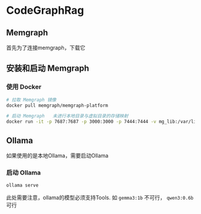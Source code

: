 # CodeGraphRag

## Memgraph

首先为了连接memgraph，下载它

## 安装和启动 Memgraph

### 使用 Docker

```bash
# 拉取 Memgraph 镜像
docker pull memgraph/memgraph-platform

# 启动 Memgraph   未进行本地目录与虚拟目录的存储映射
docker run -it -p 7687:7687 -p 3000:3000 -p 7444:7444 -v mg_lib:/var/lib/memgraph memgraph/memgraph-platform
```



## Ollama

如果使用的是本地Ollama，需要启动Ollama

### 启动 Ollama

```bash
ollama serve
```

此处需要注意，ollama的模型必须支持Tools. 如 `gemma3:1b` 不可行， `qwen3:0.6b` 可行
